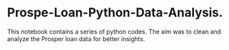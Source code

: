 # Prospe-Loan-Python-Data-Analysis.
This notebook contains a series of python codes. The aim was to clean and analyze the Prosper loan data for better insights.
